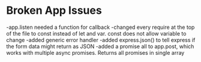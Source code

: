 # Broken App Issues

-app.listen needed a function for callback
-changed every require at the top of the file to const instead of let and var. const does not allow variable to change
-added generic error handler
-added express.json() to tell express if the form data might return as JSON
-added a promise all to app.post, which works with multiple async promises. Returns all promises in single array
